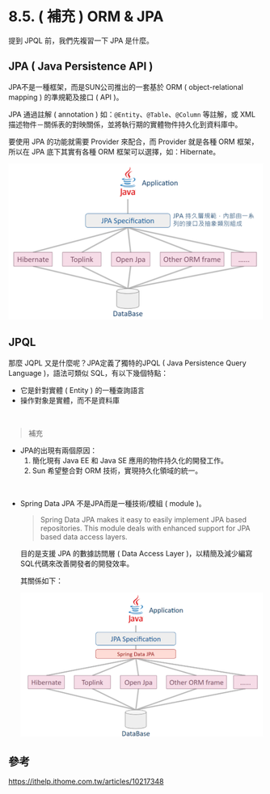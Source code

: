# 8.5. ( 補充 ) ORM & JPA

提到 JPQL 前，我們先複習一下 JPA 是什麼。

## JPA ( Java Persistence API )
JPA不是一種框架，而是SUN公司推出的一套基於 ORM ( object-relational mapping ) 的準規範及接口 ( API )。

JPA 通過註解 ( annotation ) 如：`@Entity`、`@Table`、`@Column` 等註解，或 XML 描述物件－關係表的對映關係，並將執行期的實體物件持久化到資料庫中。

要使用 JPA 的功能就需要 Provider 來配合，而 Provider 就是各種 ORM 框架，所以在 JPA 底下其實有各種 ORM 框架可以選擇，如：Hibernate。

<img src="/images/ORM_structure.png" width="800px">

<br/>

## JPQL
那麼 JQPL 又是什麼呢？JPA定義了獨特的JPQL ( Java Persistence Query Language )，語法可類似 SQL，有以下幾個特點：
* 它是針對實體 ( Entity ) 的一種查詢語言
* 操作對象是實體，而不是資料庫
<br/>

> 補充
* JPA的出現有兩個原因：
    1. 簡化現有 Java EE 和 Java SE 應用的物件持久化的開發工作。
    2. Sun 希望整合對 ORM 技術，實現持久化領域的統一。
<br/>

* Spring Data JPA
不是JPA而是一種技術/模組 ( module )。

   > Spring Data JPA makes it easy to  easily implement JPA based repositories. 
   This module deals with enhanced support for JPA based data access layers.

   目的是支援 JPA 的數據訪問層 ( Data Access Layer )，以精簡及減少編寫SQL代碼來改善開發者的開發效率。

   其關係如下：

   <img src="/images/spring_data_jpa_relationship.png" width="800px" />

## 參考
https://ithelp.ithome.com.tw/articles/10217348 
